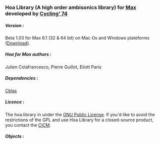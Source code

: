 ### Hoa Library (A high order ambisonics library) for <a title="Max" href="http://cycling74.com/products/max/" target="_blank">Max </a> developed by <a title="Cycling' 74" href="http://cycling74.com/" target="_blank">Cycling' 74</a> </p>


##### Version :

Beta 1.03 for Max 6.1 (32 & 64 bit) on Mac Os and Windows plateforms (<a title="Download" href="http://www.mshparisnord.fr/hoalibrary/en/downloads/" target="_blank">Download</a>).

##### Hoa for Max authors :

Julien Colafrancesco, Pierre Guillot, Eliott Paris

##### Dependencies : 

<a title="Cblas" href="http://www.netlib.org/clapack/cblas/" target="_blank">Cblas</a>

##### Licence : 

The hoa.library in under the <a title="GNU" href="http://www.gnu.org/copyleft/gpl.html" target="_blank">GNU Public License</a>. If you'd like to avoid the restrictions of the GPL and use Hoa Library for a closed-source product, you contact the <a title="CICM" href="http://cicm.mshparisnord.org/" target="_blank">CICM</a>.

##### Objects :



